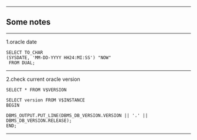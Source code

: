 


----------

Some notes
---------


----------
1.oracle date

    SELECT TO_CHAR
    (SYSDATE, 'MM-DD-YYYY HH24:MI:SS') "NOW"
     FROM DUAL;


----------
2.check current oracle version

    SELECT * FROM V$VERSION
    
    SELECT version FROM V$INSTANCE
    BEGIN
     
    DBMS_OUTPUT.PUT_LINE(DBMS_DB_VERSION.VERSION || '.' ||     DBMS_DB_VERSION.RELEASE); 
    END;
    


----------


  

    


